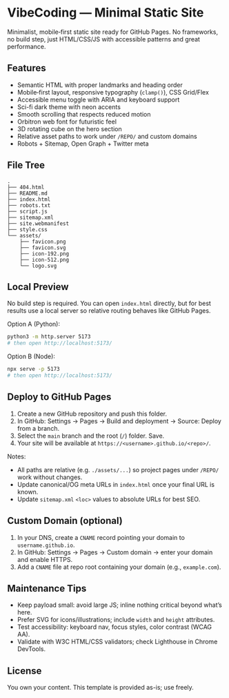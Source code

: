 # VibeCoding — Minimal Static Site

Minimalist, mobile‑first static site ready for GitHub Pages. No frameworks, no build step, just HTML/CSS/JS with accessible patterns and great performance.

## Features
- Semantic HTML with proper landmarks and heading order
- Mobile‑first layout, responsive typography (`clamp()`), CSS Grid/Flex
- Accessible menu toggle with ARIA and keyboard support
- Sci-fi dark theme with neon accents
- Smooth scrolling that respects reduced motion
- Orbitron web font for futuristic feel
- 3D rotating cube on the hero section
- Relative asset paths to work under `/REPO/` and custom domains
- Robots + Sitemap, Open Graph + Twitter meta

## File Tree
```
.
├── 404.html
├── README.md
├── index.html
├── robots.txt
├── script.js
├── sitemap.xml
├── site.webmanifest
├── style.css
└── assets/
    ├── favicon.png
    ├── favicon.svg
    ├── icon-192.png
    ├── icon-512.png
    └── logo.svg
```

## Local Preview
No build step is required. You can open `index.html` directly, but for best results use a local server so relative routing behaves like GitHub Pages.

Option A (Python):

```sh
python3 -m http.server 5173
# then open http://localhost:5173/
```

Option B (Node):

```sh
npx serve -p 5173
# then open http://localhost:5173/
```

## Deploy to GitHub Pages
1. Create a new GitHub repository and push this folder.
2. In GitHub: Settings → Pages → Build and deployment → Source: Deploy from a branch.
3. Select the `main` branch and the root (`/`) folder. Save.
4. Your site will be available at `https://<username>.github.io/<repo>/`.

Notes:
- All paths are relative (e.g. `./assets/...`) so project pages under `/REPO/` work without changes.
- Update canonical/OG meta URLs in `index.html` once your final URL is known.
- Update `sitemap.xml` `<loc>` values to absolute URLs for best SEO.

## Custom Domain (optional)
1. In your DNS, create a `CNAME` record pointing your domain to `username.github.io`.
2. In GitHub: Settings → Pages → Custom domain → enter your domain and enable HTTPS.
3. Add a `CNAME` file at repo root containing your domain (e.g., `example.com`).

## Maintenance Tips
- Keep payload small: avoid large JS; inline nothing critical beyond what’s here.
- Prefer SVG for icons/illustrations; include `width` and `height` attributes.
- Test accessibility: keyboard nav, focus styles, color contrast (WCAG AA).
- Validate with W3C HTML/CSS validators; check Lighthouse in Chrome DevTools.

## License
You own your content. This template is provided as-is; use freely.

